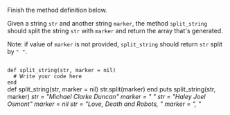 Finish the method definition below.

Given a string `str` and another string `marker`, the method `split_string` should split the string `str` with `marker` and return the array that's generated.

Note: if value of `marker` is not provided, `split_string` should return `str` split by `" "`.

<codeblock language="ruby" type="exercise" testMode="multipleInput">
<code>
def split_string(str, marker = nil)
  # Write your code here
end
</code>

<solution>
def split_string(str, marker = nil)
  str.split(marker)
end
</solution>

<testcases>
<caller>
puts split_string(str, marker)
</caller>
<testcase>
<i>
str = "Michael Clarke Duncan"
marker = " "
</i>
</testcase>
<testcase>
<i>
str = "Haley Joel Osmont"
marker = nil
</i>
</testcase>
<testcase>
<i>
str = "Love, Death and Robots, "
marker = ", "
</i>
</testcase>
</testcases>
</codeblock>
